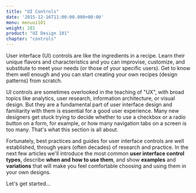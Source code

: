```yaml
---
title: "UI Controls"
date: '2015-12-16T11:00:00.000+00:00'
menu: menuui101
weight: 201
product: "UI Design 101"
chapter: "controls"
---
```


User interface (UI) controls are like the ingredients in a recipe. Learn their unique flavors and characteristics and you can improvise, customize, and substitute to meet your needs (or those of your specific users). Get to know them well enough and you can start creating your own recipes (design patterns) from scratch.

UI controls are sometimes overlooked in the teaching of "UX", with broad topics like analytics, user research, information architecture, or visual design. But they are a fundamental part of user interface design and familiarity with them is essential for a good user experience. Many new designers get stuck trying to decide whether to use a checkbox or a radio button on a form, for example, or how many navigation tabs on a screen is too many. That's what this section is all about.

Fortunately, best practices and guides for user interface controls are well established, through years (often decades) of research and practice. In the next few articles we'll introduce the most common **user interface control types**, describe **when and how to use them**, and show **examples** and **variations** that will make you feel comfortable choosing and using them in your own designs.

Let's get started...
